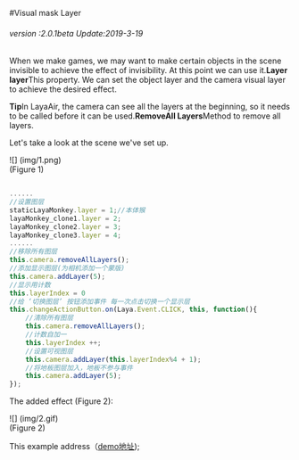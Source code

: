 #Visual mask Layer

###### *version :2.0.1beta   Update:2019-3-19*

When we make games, we may want to make certain objects in the scene invisible to achieve the effect of invisibility. At this point we can use it.**Layer layer**This property. We can set the object layer and the camera visual layer to achieve the desired effect.

**Tip**In LayaAir, the camera can see all the layers at the beginning, so it needs to be called before it can be used.**RemoveAll Layers**Method to remove all layers.

Let's take a look at the scene we've set up.

![] (img/1.png)<br> (Figure 1)


```javascript

......
//设置图层
staticLayaMonkey.layer = 1;//本体猴
layaMonkey_clone1.layer = 2;
layaMonkey_clone2.layer = 3;
layaMonkey_clone3.layer = 4;
......
//移除所有图层
this.camera.removeAllLayers();
//添加显示图层(为相机添加一个蒙版)
this.camera.addLayer(5);
//显示用计数
this.layerIndex = 0
//给 ‘切换图层’ 按钮添加事件 每一次点击切换一个显示层
this.changeActionButton.on(Laya.Event.CLICK, this, function(){
    //清除所有图层
    this.camera.removeAllLayers();
    //计数自加一
    this.layerIndex ++;
    //设置可视图层
    this.camera.addLayer(this.layerIndex%4 + 1);
    //将地板图层加入，地板不参与事件
    this.camera.addLayer(5);
});
```


The added effect (Figure 2):

![] (img/2.gif) <br> (Figure 2)

This example address（[demo地址](https://layaair.ldc.layabox.com/demo2/?language=ch&category=3d&group=Camera&name=CameraLayer));
